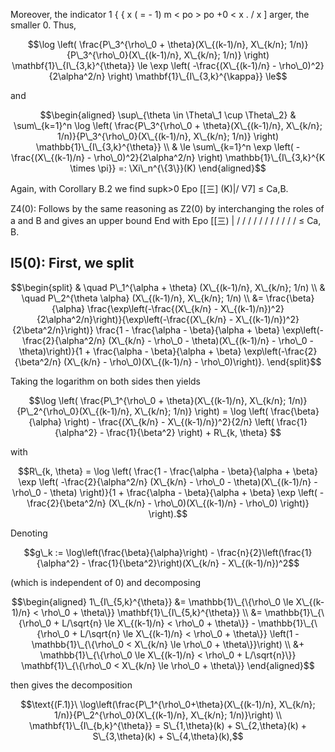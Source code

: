 Moreover, the indicator 1 { { x ( = - 1) m < po > po +0 < x . / x ] arger, the smaller 0. Thus,

$$\log \left( \frac{P\_3^{\rho\_0 + \theta}(X\_{(k-1)/n}, X\_{k/n}; 1/n)}{P\_3^{\rho\_0}(X\_{(k-1)/n}, X\_{k/n}; 1/n)} \right) \mathbf{1}\_{I\_{3,k}^{\theta}} \le \exp \left( -\frac{(X\_{(k-1)/n} - \rho\_0)^2}{2\alpha^2/n} \right) \mathbf{1}\_{I\_{3,k}^{\kappa}} \le$$

and

$$\begin{aligned} \sup\_{\theta \in \Theta\_1 \cup \Theta\_2} & \sum\_{k=1}^n \log \left( \frac{P\_3^{\rho\_0 + \theta}(X\_{(k-1)/n}, X\_{k/n}; 1/n)}{P\_3^{\rho\_0}(X\_{(k-1)/n}, X\_{k/n}; 1/n)} \right) \mathbb{1}\_{I\_{3,k}^{\theta}} \\ & \le \sum\_{k=1}^n \exp \left( -\frac{(X\_{(k-1)/n} - \rho\_0)^2}{2\alpha^2/n} \right) \mathbb{1}\_{I\_{3,k}^{K \times \pi}} =: \Xi\_n^{\{3\}}(K) \end{aligned}$$

Again, with Corollary B.2 we find supk>0 Epo [[三] (K)|/ V7] ≤ Ca,B.

Z4(0): Follows by the same reasoning as Z2(0) by interchanging the roles of a and B and gives an upper bound End with Epo [[三) | / / / / / / / / / / / ≤ Ca, B.

## I5(0): First, we split

$$\begin{split} & \quad P\_1^{\alpha + \theta} (X\_{(k-1)/n}, X\_{k/n}; 1/n) \\ & \quad P\_2^{\theta \alpha} (X\_{(k-1)/n}, X\_{k/n}; 1/n) \\ &= \frac{\beta}{\alpha} \frac{\exp\left(-\frac{(X\_{k/n} - X\_{(k-1)/n})^2}{2\alpha^2/n}\right)}{\exp\left(-\frac{(X\_{k/n} - X\_{(k-1)/n})^2}{2\beta^2/n}\right)} \frac{1 - \frac{\alpha - \beta}{\alpha + \beta} \exp\left(-\frac{2}{\alpha^2/n} (X\_{k/n} - \rho\_0 - \theta)(X\_{(k-1)/n} - \rho\_0 - \theta)\right)}{1 + \frac{\alpha - \beta}{\alpha + \beta} \exp\left(-\frac{2}{\beta^2/n} (X\_{k/n} - \rho\_0)(X\_{(k-1)/n} - \rho\_0)\right)}. \end{split}$$

Taking the logarithm on both sides then yields

$$\log \left( \frac{P\_1^{\rho\_0 + \theta}(X\_{(k-1)/n}, X\_{k/n}; 1/n)}{P\_2^{\rho\_0}(X\_{(k-1)/n}, X\_{k/n}; 1/n)} \right) = \log \left( \frac{\beta}{\alpha} \right) - \frac{(X\_{k/n} - X\_{(k-1)/n})^2}{2/n} \left( \frac{1}{\alpha^2} - \frac{1}{\beta^2} \right) + R\_{k, \theta} $$

with

$$R\_{k, \theta} = \log \left( \frac{1 - \frac{\alpha - \beta}{\alpha + \beta} \exp \left( -\frac{2}{\alpha^2/n} (X\_{k/n} - \rho\_0 - \theta)(X\_{(k-1)/n} - \rho\_0 - \theta) \right)}{1 + \frac{\alpha - \beta}{\alpha + \beta} \exp \left( -\frac{2}{\beta^2/n} (X\_{k/n} - \rho\_0)(X\_{(k-1)/n} - \rho\_0) \right)} \right).$$

Denoting

$$g\_k := \log\left(\frac{\beta}{\alpha}\right) - \frac{n}{2}\left(\frac{1}{\alpha^2} - \frac{1}{\beta^2}\right)(X\_{k/n} - X\_{(k-1)/n})^2$$

(which is independent of 0) and decomposing

$$\begin{aligned} 1\_{I\_{5,k}^{\theta}} &= \mathbb{1}\_{\{\rho\_0 \le X\_{(k-1)/n} < \rho\_0 + \theta\}} \mathbf{1}\_{I\_{5,k}^{\theta}} \\ &= \mathbb{1}\_{\{\rho\_0 + L/\sqrt{n} \le X\_{(k-1)/n} < \rho\_0 + \theta\}} - \mathbb{1}\_{\{\rho\_0 + L/\sqrt{n} \le X\_{(k-1)/n} < \rho\_0 + \theta\}} \left(1 - \mathbb{1}\_{\{\rho\_0 < X\_{k/n} \le \rho\_0 + \theta\}}\right) \\ &+ \mathbb{1}\_{\{\rho\_0 \le X\_{(k-1)/n} < \rho\_0 + L/\sqrt{n}\}} \mathbf{1}\_{\{\rho\_0 < X\_{k/n} \le \rho\_0 + \theta\}} \end{aligned}$$

then gives the decomposition

$$\text{(F.1)}\ \log\left(\frac{P\_1^{\rho\_0+\theta}(X\_{(k-1)/n}, X\_{k/n}; 1/n)}{P\_2^{\rho\_0}(X\_{(k-1)/n}, X\_{k/n}; 1/n)}\right) \\ \mathbf{1}\_{I\_{b,k}^{\theta}} = S\_{1,\theta}(k) + S\_{2,\theta}(k) + S\_{3,\theta}(k) + S\_{4,\theta}(k),$$